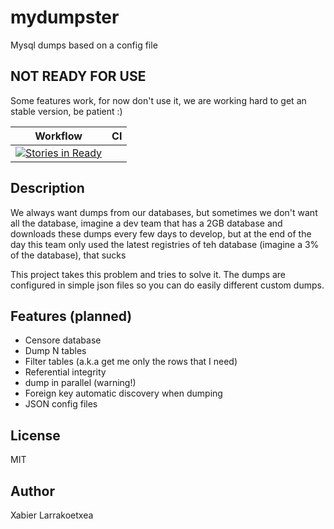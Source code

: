 mydumpster
==========

Mysql dumps based on a config file

NOT READY FOR USE
-----------------
Some features work, for now don't use it, we are working hard to get an
stable version, be patient :)

|Workflow | CI | 
|---------|----|
| [![Stories in Ready](https://badge.waffle.io/slok/mydumpster.png?label=ready)](http://waffle.io/sharestack/sharestack-api) | |

Description
-----------

We always want dumps from our databases, but sometimes we don't want all the database,
imagine a dev team that has a 2GB database and downloads these dumps every few days
to develop, but at the end of the day this team only used the latest registries 
of teh database (imagine a 3% of the database), that sucks

This project takes this problem and tries to solve it. The dumps are configured
in simple json files so you can do easily different custom dumps.

Features (planned)
------------------

* Censore database
* Dump N tables
* Filter tables (a.k.a get me only the rows that I need)
* Referential integrity
* dump in parallel (warning!)
* Foreign key automatic discovery when dumping
* JSON config files

License
-------
MIT

Author
------
Xabier Larrakoetxea

